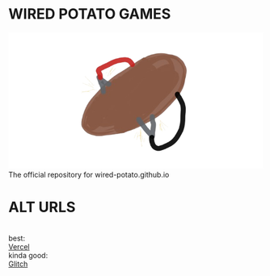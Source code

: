# WIRED POTATO GAMES 
 <img src="potato.png" alt="wired potato logo">
The official repository for wired-potato.github.io
<h1>ALT URLS</h1> <br>
best: <br>
<a href="wired-potato.vercel.app" >Vercel</a> <br>
kinda good: <br>
<a href="wired-potato.glitch.me" >Glitch</a> <br>
